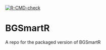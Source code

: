 <!-- badges: start -->
  [![R-CMD-check](https://github.com/JakePowellCUBG/BGSmartR/actions/workflows/R-CMD-check.yaml/badge.svg)](https://github.com/JakePowellCUBG/BGSmartR/actions/workflows/R-CMD-check.yaml)
  <!-- badges: end -->

# BGSmartR
A repo for the packaged version of BGSmartR
